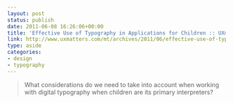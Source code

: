 ```yaml
---
layout: post
status: publish
date: 2011-06-08 16:26:06+00:00
title: 'Effective Use of Typography in Applications for Children :: UXmatters'
link: http://www.uxmatters.com/mt/archives/2011/06/effective-use-of-typography-in-applications-for-children-3.php
type: aside
categories:
- design
- typography
---
```


> What considerations do we need to take into account when working with digital typography when children are its primary interpreters?
